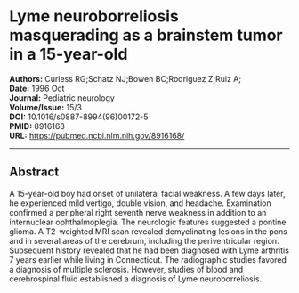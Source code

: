 # Lyme neuroborreliosis masquerading as a brainstem tumor in a 15-year-old

**Authors:** Curless RG;Schatz NJ;Bowen BC;Rodriguez Z;Ruiz A;  
**Date:** 1996 Oct  
**Journal:** Pediatric neurology  
**Volume/Issue:** 15/3  
**DOI:** 10.1016/s0887-8994(96)00172-5  
**PMID:** 8916168  
**URL:** https://pubmed.ncbi.nlm.nih.gov/8916168/

---

## Abstract

A 15-year-old boy had onset of unilateral facial weakness. A few days later, he experienced mild vertigo, double vision, and headache. Examination confirmed a peripheral right seventh nerve weakness in addition to an internuclear ophthalmoplegia. The neurologic features suggested a pontine glioma. A T2-weighted MRI scan revealed demyelinating lesions in the pons and in several areas of the cerebrum, including the periventricular region. Subsequent history revealed that he had been diagnosed with Lyme arthritis 7 years earlier while living in Connecticut. The radiographic studies favored a diagnosis of multiple sclerosis. However, studies of blood and cerebrospinal fluid established a diagnosis of Lyme neuroborreliosis.
